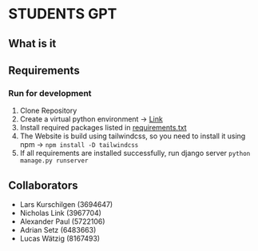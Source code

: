# STUDENTS GPT

## What is it



## Requirements


### Run for development
1. Clone Repository
2. Create a virtual python environment -> [Link](https://realpython.com/lessons/creating-virtual-environment/)
3. Install required packages listed in [requirements.txt](./requirements.txt)
4. The Website is build using tailwindcss, so you need to install it using npm -> ```npm install -D tailwindcss```
5. If all requirements are installed successfully, run django server ```python manage.py runserver```


## Collaborators
+ Lars Kurschilgen (3694647)
+ Nicholas Link (3967704)
+ Alexander Paul (5722106)
+ Adrian Setz (6483663)
+ Lucas Wätzig (8167493)
